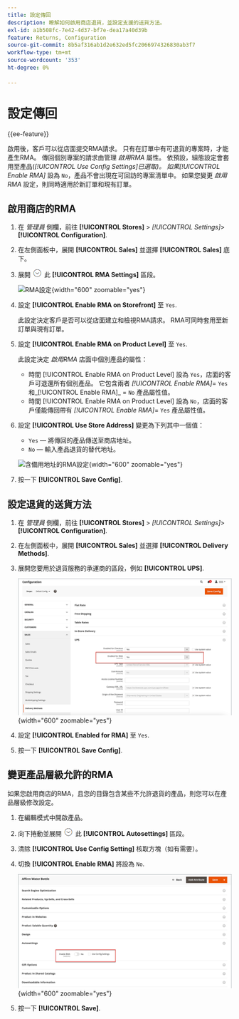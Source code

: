 ```yaml
---
title: 設定傳回
description: 瞭解如何啟用商店退貨，並設定支援的送貨方法。
exl-id: a1b508fc-7e42-4d37-bf7e-dea17a40d39b
feature: Returns, Configuration
source-git-commit: 8b5af316ab1d2e632ed5fc2066974326830ab3f7
workflow-type: tm+mt
source-wordcount: '353'
ht-degree: 0%

---
```


# 設定傳回

{{ee-feature}}

啟用後，客戶可以從店面提交RMA請求。 只有在訂單中有可退貨的專案時，才能產生RMA。 傳回個別專案的請求由管理 _啟用RMA_ 屬性。 依預設，組態設定會套用至產品(_[!UICONTROL Use Config Settings]_已選取)。 如果_[!UICONTROL Enable RMA]_ 設為 `No`，產品不會出現在可回訪的專案清單中。 如果您變更 _啟用RMA_ 設定，則同時適用於新訂單和現有訂單。

## 啟用商店的RMA

1. 在 _管理員_ 側欄，前往 **[!UICONTROL Stores]** > _[!UICONTROL Settings]_>**[!UICONTROL Configuration]**.

1. 在左側面板中，展開 **[!UICONTROL Sales]** 並選擇 **[!UICONTROL Sales]** 底下。

1. 展開 ![展開選擇器](../assets/icon-display-expand.png) 此 **[!UICONTROL RMA Settings]** 區段。

   ![RMA設定](../configuration-reference/sales/assets/sales-rma-settings.png){width="600" zoomable="yes"}

1. 設定 **[!UICONTROL Enable RMA on Storefront]** 至 `Yes`.

   此設定決定客戶是否可以從店面建立和檢視RMA請求。 RMA可同時套用至新訂單與現有訂單。

1. 設定 **[!UICONTROL Enable RMA on Product Level]** 至 `Yes`.

   此設定決定 _啟用RMA_ 店面中個別產品的屬性：

   - 時間 [!UICONTROL Enable RMA on Product Level] 設為 `Yes`，店面的客戶可退還所有個別產品。 它包含兩者 _[!UICONTROL Enable RMA]_= `Yes` 和_[!UICONTROL Enable RMA]_ = `No` 產品屬性值。
   - 時間 [!UICONTROL Enable RMA on Product Level] 設為 `No`，店面的客戶僅能傳回帶有 _[!UICONTROL Enable RMA]_= `Yes` 產品屬性值。

1. 設定 **[!UICONTROL Use Store Address]** 變更為下列其中一個值：

   - `Yes`  — 將傳回的產品傳送至商店地址。
   - `No`  — 輸入產品退貨的替代地址。

   ![含備用地址的RMA設定](../configuration-reference/sales/assets/sales-rma-settings.png){width="600" zoomable="yes"}

1. 按一下 **[!UICONTROL Save Config]**.

## 設定退貨的送貨方法

1. 在 _管理員_ 側欄，前往 **[!UICONTROL Stores]** > _[!UICONTROL Settings]_>**[!UICONTROL Configuration]**.

1. 在左側面板中，展開 **[!UICONTROL Sales]** 並選擇 **[!UICONTROL Delivery Methods]**.

1. 展開您要用於退貨服務的承運商的區段，例如 **[!UICONTROL UPS]**.

   ![啟用電信業者的RMA服務](./assets/rma-delivery-method.png){width="600" zoomable="yes"}

1. 設定 **[!UICONTROL Enabled for RMA]** 至 `Yes`.

1. 按一下 **[!UICONTROL Save Config]**.

## 變更產品層級允許的RMA

如果您啟用商店的RMA，且您的目錄包含某些不允許退貨的產品，則您可以在產品層級修改設定。

1. 在編輯模式中開啟產品。

1. 向下捲動並展開 ![展開選擇器](../assets/icon-display-expand.png) 此 **[!UICONTROL Autosettings]** 區段。

1. 清除 **[!UICONTROL Use Config Setting]** 核取方塊（如有需要）。

1. 切換 **[!UICONTROL Enable RMA]** 將設為 `No`.

   ![停用產品的RMA](./assets/product-advanced-autosettings-enable-rma.png){width="600" zoomable="yes"}

1. 按一下 **[!UICONTROL Save]**.
